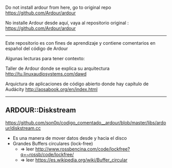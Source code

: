Do not install ardour from here, go to original repo https://github.com/Ardour/ardour 

No installe Ardour desde aquí, vaya al repositorio original : https://github.com/Ardour/ardour

---

Este repositorio es con fines de aprendizaje y contiene comentarios en español del código de Ardour

Algunas lecturas para tener contexto:

Taller de Ardour donde se explica su arquitectura http://tu.linuxaudiosystems.com/dawd

Arquictura de aplicaciones de código abierto donde hay capítulo de Audácity http://aosabook.org/en/index.html

---
## ARDOUR::Diskstream
https://github.com/son0p/codigo_comentado__ardour/blob/master/libs/ardour/diskstream.cc
  * Es una manera de mover datos desde y hacia el disco
  * Grandes Buffers circulares (lock-free) 
    * => leer http://www.rossbencina.com/code/lockfree?q=~rossb/code/lockfree/
    * => leer https://es.wikipedia.org/wiki/Buffer_circular




